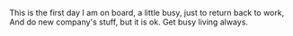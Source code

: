 This is the first day I am on board, a little busy, just to return back to work,
And do new company's stuff, but it is ok.
Get busy living always.
